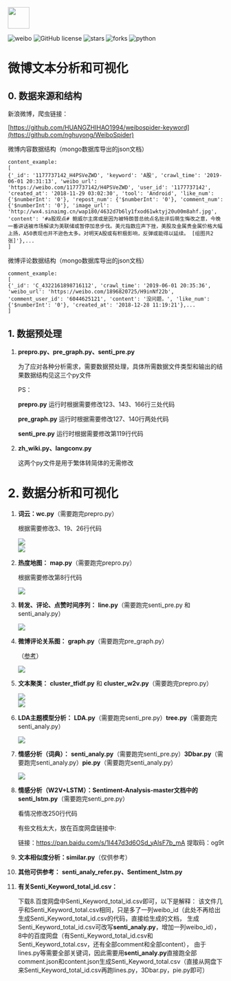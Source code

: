 <div align="left">
    <img src='https://ftp.bmp.ovh/imgs/2020/08/b77a8439ea51e080.jpg' height="50" width="50" >
 </div>

![weibo](https://badgen.net/badge/weibo/NLP/cyan?icon=github)
![GitHub license](https://badgen.net/github/license/HUANGZHIHAO1994/weibo-analysis-and-visualization?color=green)
![stars](https://badgen.net/github/stars/HUANGZHIHAO1994/weibo-analysis-and-visualization)
![forks](https://badgen.net/github/forks/HUANGZHIHAO1994/weibo-analysis-and-visualization?color=red)
![python](https://badgen.net/badge/python/%3E=3.6/8d6fe7)

# 微博文本分析和可视化


## 0.  数据来源和结构

新浪微博，爬虫链接：

[https://github.com/HUANGZHIHAO1994/weibospider-keyword](https://github.com/nghuyong/WeiboSpider)

微博内容数据结构（mongo数据库导出的json文档）

```
content_example:
[
{'_id': '1177737142_H4PSVeZWD', 'keyword': 'A股', 'crawl_time': '2019-06-01 20:31:13', 'weibo_url': 'https://weibo.com/1177737142/H4PSVeZWD', 'user_id': '1177737142', 'created_at': '2018-11-29 03:02:30', 'tool': 'Android', 'like_num': {'$numberInt': '0'}, 'repost_num': {'$numberInt': '0'}, 'comment_num': {'$numberInt': '0'}, 'image_url': 'http://wx4.sinaimg.cn/wap180/4632d7b6ly1fxod61wktyj20u00m8ahf.jpg', 'content': '#a股观点# 鲍威尔主席或是因为被特朗普总统点名批评后萌生悔改之意，今晚一番讲话被市场解读为美联储或暂停加息步伐。美元指数应声下挫，美股及金属贵金属价格大幅上扬，A50表现也并不逊色太多。对明天A股或有积极影响，反弹或能得以延续。 [组图共2张]'},...
]
```

微博评论数据结构（mongo数据库导出的json文档）

```
comment_example:
[
{'_id': 'C_4322161898716112', 'crawl_time': '2019-06-01 20:35:36', 'weibo_url': 'https://weibo.com/1896820725/H9inNf22b', 'comment_user_id': '6044625121', 'content': '没问题，', 'like_num': {'$numberInt': '0'}, 'created_at': '2018-12-28 11:19:21'},...
]
```



## 1.  数据预处理

1. **prepro.py、pre_graph.py、senti_pre.py**

   为了应对各种分析需求，需要数据预处理，具体所需数据文件类型和输出的结果数据结构见这三个py文件

   PS：

   **prepro.py**  运行时根据需要修改123、143、166行三处代码

   **pre_graph.py**  运行时根据需要修改127、140行两处代码

   **senti_pre.py**  运行时根据需要修改第119行代码

2. **zh_wiki.py、langconv.py**  

   这两个py文件是用于繁体转简体的无需修改

# 2.  数据分析和可视化

1. **词云：wc.py**（需要跑完prepro.py）

   根据需要修改3、19、26行代码

   <div>
       <img
   src='https://ftp.bmp.ovh/imgs/2020/08/a5905208795f2ac7.png?raw=true'
            >
   </div>

   <div>
       <img
   src='https://ftp.bmp.ovh/imgs/2020/08/fa51683f710a6473.png?raw=true'         
            >
   </div>

   

2. **热度地图：** **map.py**（需要跑完prepro.py）

   根据需要修改第8行代码

   <div>
       <img
   src='https://ftp.bmp.ovh/imgs/2020/08/50a61c72f949a0b9.png?raw=true'         
            >
   </div>

   

3. **转发、评论、点赞时间序列：** **line.py**（需要跑完senti_pre.py 和 senti_analy.py）

   <div>
       <img
   src='https://ftp.bmp.ovh/imgs/2020/08/450a55ff983db14a.png?raw=true'
            >    
   </div>

   

4. **微博评论关系图：** **graph.py**（需要跑完pre_graph.py）

   （[参考](https://blog.csdn.net/Kevin_HZH/article/details/91043392)）

   <div>
       <img
   src='https://ftp.bmp.ovh/imgs/2020/08/6848edc9ac9a4a5a.png?raw=true'         
            >
   </div>

   

5. **文本聚类：** **cluster_tfidf.py** 和 **cluster_w2v.py**（需要跑完prepro.py）

   <div>
       <img
   src='https://ftp.bmp.ovh/imgs/2020/08/6981da3109f690ac.png?raw=true'         
            >
   </div>

   <div>
       <img
   src='https://ftp.bmp.ovh/imgs/2020/08/83226f9c65632680.png?raw=true'         
            >
   </div>

   

6. **LDA主题模型分析：** **LDA.py**（需要跑完senti_pre.py）**tree.py**（需要跑完senti_analy.py）

   <div>
       <img
   src='https://ftp.bmp.ovh/imgs/2020/08/7f5d68f1397c3732.png?raw=true'         
            >
   </div>

   

7. **情感分析（词典）：** **senti_analy.py**（需要跑完senti_pre.py）**3Dbar.py**（需要跑完senti_analy.py）**pie.py**（需要跑完senti_analy.py）

   <div>
       <img
   src='https://ftp.bmp.ovh/imgs/2020/08/fc6e429690f5db99.png?raw=true'         
            >
   </div>

   

8. **情感分析（W2V+LSTM）：Sentiment-Analysis-master文档中的senti_lstm.py**（需要跑完senti_pre.py）

   看情况修改250行代码

   有些文档太大，放在百度网盘链接中:

   链接：https://pan.baidu.com/s/1l447d3d6OSd_yAlsF7b_mA 
   提取码：og9t

   


9. **文本相似度分析：similar.py**（仅供参考）

   

10. **其他可供参考：**  **senti_analy_refer.py、Sentiment_lstm.py**

    

11. **有关Senti_Keyword_total_id.csv：**  

    下载8.百度网盘中Senti_Keyword_total_id.csv即可，以下是解释：
    该文件几乎和Senti_Keyword_total.csv相同，只是多了一列weibo_id（此处不再给出生成Senti_Keyword_total_id.csv的代码，直接给生成的文档，
    生成Senti_Keyword_total_id.csv可改写**senti_analy.py**，增加一列weibo_id），
    8中的百度网盘（有Senti_Keyword_total_id.csv和Senti_Keyword_total.csv，还有全部comment和全部content），
    由于lines.py等需要全部关键词，因此需要用**senti_analy.py**直接跑全部comment.json和content.json生成Senti_Keyword_total.csv（直接从网盘下来Senti_Keyword_total_id.csv再跑lines.py，3Dbar.py，pie.py即可）













